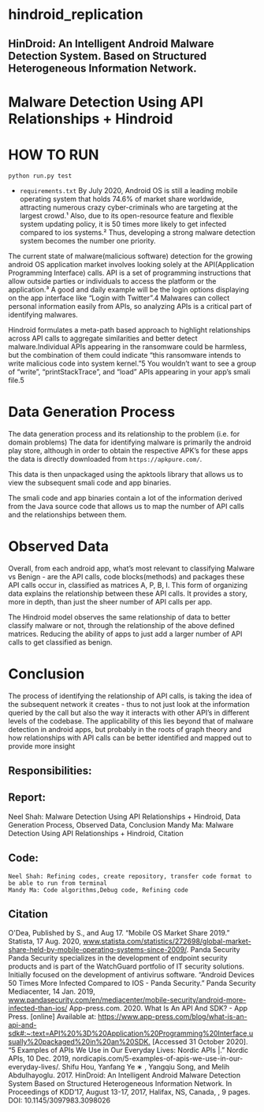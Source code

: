 # hindroid_replication
## HinDroid: An Intelligent Android Malware Detection System. Based on Structured Heterogeneous Information Network.
# Malware Detection Using API Relationships + Hindroid
# HOW TO RUN 
`python run.py test`
+ `requirements.txt`
By July 2020, Android OS is still a leading mobile operating system that holds 74.6% of market share worldwide, attracting numerous crazy cyber-criminals who are targeting at the largest crowd.¹ Also, due to its open-resource feature and flexible system updating policy, it is 50 times more likely to get infected compared to ios systems.² Thus, developing a strong malware detection system becomes the number one priority.

The current state of malware(malicious software) detection for the growing android OS application market involves looking solely at the API(Application Programming Interface) calls. API is a set of programming instructions that allow outside parties or individuals to access the platform or the application.³ A good and daily example will be the login options displaying on the app interface like “Login with Twitter”.4 Malwares can collect personal information easily from APIs, so analyzing APIs is a critical part of identifying malwares.

Hindroid formulates a meta-path based approach to highlight relationships across API calls to aggregate similarities and better detect malware.Individual APIs appearing in the ransomware could be harmless, but the combination of them could indicate “this ransomware intends to write malicious code into system kernel.”5 You wouldn’t want to see a group of “write”, “printStackTrace”, and “load” APIs appearing in your app’s smali file.5


# Data Generation Process
The data generation process and its relationship to the problem (i.e. for domain problems)
The data for identifying malware is primarily the android play store, although in order to obtain the respective APK’s for these apps the data is directly downloaded from `https://apkpure.com/`.

This data is then unpackaged using the apktools library that allows us to view the subsequent smali code and app binaries.

The smali code and app binaries contain a lot of the information derived from the Java source code that allows us to map the number of API calls and the relationships between them. 

# Observed Data 
Overall, from each android app, what’s most relevant to classifying Malware vs Benign - are the API calls, code blocks(methods) and packages these API calls occur in, classified as matrices 
A, P, B, I. This form of organizing data explains the relationship between these API calls. It provides a story, more in depth, than just the sheer number of API calls per app. 

The Hindroid model observes the same relationship of data to better classify malware or not, through the relationship of the above defined matrices. Reducing the ability of apps to just add a larger number of API calls to get classified as benign. 

# Conclusion
The process of identifying the relationship of API calls, is taking the idea of the subsequent network it creates - thus to not just look at the information queried by the call but also the way it interacts with other API’s in different levels of the codebase. The applicability of this lies beyond that of malware detection in android apps, but probably in the roots of graph theory and how relationships with API calls can be better identified and mapped out to provide more insight











## Responsibilities:
## Report:
Neel Shah: Malware Detection Using API Relationships + Hindroid, Data Generation Process, Observed Data, Conclusion
Mandy Ma: Malware Detection Using API Relationships + Hindroid, Citation
## Code:
	Neel Shah: Refining codes, create repository, transfer code format to be able to run from terminal
	Mandy Ma: Code algorithms,Debug code, Refining code


## Citation
O'Dea, Published by S., and Aug 17. “Mobile OS Market Share 2019.” Statista, 17 Aug. 2020, www.statista.com/statistics/272698/global-market-share-held-by-mobile-operating-systems-since-2009/. 
Panda Security Panda Security specializes in the development of endpoint security products and is part of the WatchGuard portfolio of IT security solutions. Initially focused on the development of antivirus software. “Android Devices 50 Times More Infected Compared to IOS - Panda Security.” Panda Security Mediacenter, 14 Jan. 2019, www.pandasecurity.com/en/mediacenter/mobile-security/android-more-infected-than-ios/
App-press.com. 2020. What Is An API And SDK? - App Press. [online] Available at: <https://www.app-press.com/blog/what-is-an-api-and-sdk#:~:text=API%20%3D%20Application%20Programming%20Interface,usually%20packaged%20in%20an%20SDK.> [Accessed 31 October 2020].
“5 Examples of APIs We Use in Our Everyday Lives: Nordic APIs |.” Nordic APIs, 10 Dec. 2019, nordicapis.com/5-examples-of-apis-we-use-in-our-everyday-lives/. 
Shifu Hou, Yanfang Ye ∗ , Yangqiu Song, and Melih Abdulhayoglu. 2017. HinDroid: An Intelligent Android Malware Detection System Based on Structured Heterogeneous Information Network. In Proceedings of KDD’17, August 13-17, 2017, Halifax, NS, Canada, , 9 pages. DOI: 10.1145/3097983.3098026
